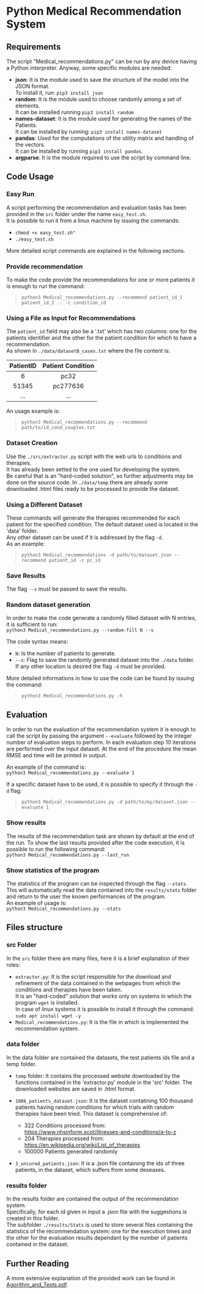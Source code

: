 # Python Medical Recommendation System

## Requirements

The script "Medical_recommendations.py" can be run by any device having a
Python interpreter.
Anyway, some specific modules are needed:

- **json**: It is the module used to save the structure of the model into
     the JSON format.  
        To install it, run: `pip3 install json`
- **random**: It is the module used to choose randomly among a set of
          elements.  
       It can be installed running `pip3 install random`
- **names-dataset**: It is the module used for generating the names of
      the Patients.  
      It can be installed by running: `pip3 install names-dataset`
- **pandas**: Used for the computations of the utility matrix and
     handling of the vectors.  
       It can be installed by running `pip3 install pandas`.
- **argparse**: It is the module required to use the script by command
    line.

## Code Usage

### Easy Run

A script performing the recommendation and evaluation tasks has been
provided in the `src` folder under the name `easy_test.sh`.  
It is possible to run it from a linux machine by issuing the commands:

- `chmod +x easy_test.sh"`
- `./easy_test.sh`

More detailed script commands are explained in the following sections.

### Provide recommendation

To make the code provide the recommendations for one or more patients it
is enough to run the command:  
> `python3 Medical_recommendations.py --recommend patient_id_1
patient_id_2 .. -c condition_id`

### Using a File as Input for Recommendations

The `patient_id` field may also be a '.txt' which has two columns:
one for the patients identifier and the other for the patient
condition for which to have a recommendation.  
As shown in `./data/datasetB_cases.txt` where the file content is:  

PatientID | Patient Condition
:--------:|:----------------:
6    | pc32
51345   | pc277636
...    | ...

An usage example is:
> `python3 Medical_recommendations.py --recommend path/to/id_cond_couples.txt`

### Dataset Creation

Use the `./src/extractor.py` script with the web urls to conditions and
therapies.  
It has already been setted to the one used for developing the system.  
Be careful that is an "hard-coded solution", so further adjustments may
be done on the source code.
In `./data/temp` there are already some downloaded .html files ready to
be processed to provide the dataset.

### Using a Different Dataset

These commands will generate the therapies recommended for each patient
for the specified condition.
The default dataset used is located in the 'data' folder.  
Any other dataset can be used if it is addressed by the flag `-d`.  
As an example:  
> `python3 Medical_recommendations -d path/to/dataset.json --recommend patient_id -c pc_id`

### Save Results

The flag `--s` must be passed to save the results.

### Random dataset generation

In order to make the code generate a randomly filled dataset with N
entries, it is sufficient to run:  
`python3 Medical_recommendations.py --random-fill N --s`

The code syntax means:

- `N`: Is the number of patients to generate.
- `--s`: Flag to save the randomly generated dataset into the `./data`
   folder.  
   If any other location is desired the flag `-d` must be provided.

More detailed informations in how to use the code can be found by
issuing the command:  
>`python3 Medical_recommendations.py -h`

## Evaluation

In order to run the evaluation of the recommendation system it is enough
to call the script by passing the argument `--evaluate` followed by the
integer number of evaluation steps to perform.
In each evaluation step 10 iterations are performed over the input
dataset.
At the end of the procedure the mean RMSE and time will be printed in
output.

An example of the command is:  
`python3 Medical_recommendations.py --evaluate 1`

If a specific dataset have to be used, it is possible to specify it
through the `-d` flag:  
>`python3 Medical_recommendations.py -d path/to/my/dataset.json --evaluate 1`

### Show results

The results of the recommendation task are shown by default at the end
of the run.
To show the last results provided after the code execution, it is
possible to run the following command:  
`python3 Medical_recommendations.py --last_run`

### Show statistics of the program

The statistics of the program can be inspected through the flag
`--stats`.  
This will automatically read the data contained into the `results/stats`
folder and return to the user the known performances of the program.  
An example of usage is:  
`python3 Medical_recommendations.py --stats`

## Files structure

### src Folder

In the `src` folder there are many files, here it is a brief explanation
of their roles:

- `extractor.py`: It is the script responsible for the download and
      refinement of the data contained in the webpages from which the
   conditions and therapies have been taken.  
   It is an "hard-coded" solution that works only on systems in which
   the program `wget` is installed.  
   In case of linux systems it is possible to install it through the
   command:  
      `sudo apt install wget -y`
- `Medical_recommendations.py`: It is the file in which is implemented
        the recommendation system.

### data folder

In the data folder are contained the datasets, the test patients ids
file and a temp folder.  

- `temp` folder: It contains the processed website downloaded by the
    functions contained in the 'extractor.py' module in the 'src' folder.
    The downloaded websites are saved in .html format.
- `100k_patients_dataset.json`: It is the dataset contatining 100
    thousand patients having random conditions for which trials with
    random therapies have been tried. This dataset is comprehensive of:

  - 322 Conditions processed from:  
  <https://www.nhsinform.scot/illnesses-and-conditions/a-to-z>
  - 204 Therapies processed from:  
   <https://en.wikipedia.org/wiki/List_of_therapies>
  - 100000 Patients generated randomly

- `3_uncured_patients.json`: It is a .json file containing the ids of
          three patients, in the dataset, which suffers from some deseases.

### results folder

In the results folder are contained the output of the recommendation
system.  
Specifically, for each id given in input a .json file with the
suggestions is created in this folder.  
The subfolder `./results/Stats` is used to store several files
containing the statistics of the recommendation system: one for the
execution times and the other for the evaluation results dependant by
the number of patients contained in the dataset.

## Further Reading

A more extensive explanation of the provided work can be found in
[Agorithm_and_Tests.pdf](https://github.com/Davide-1998/Medical_Recommendation_System/blob/master/doc/Agorithm_and_Tests.pdf).
